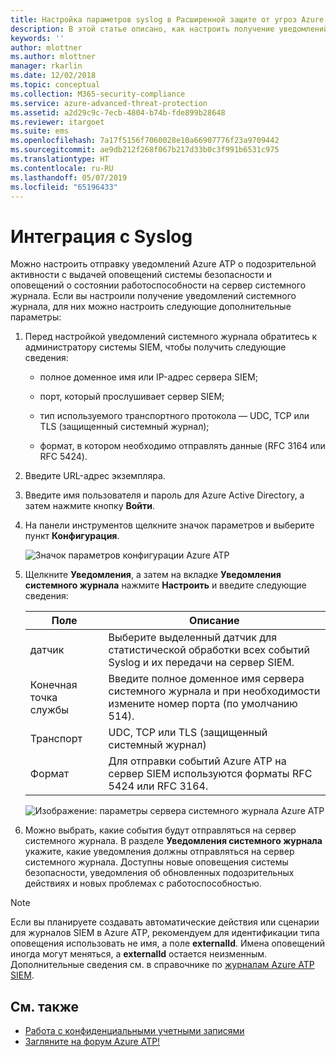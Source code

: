 ```yaml
---
title: Настройка параметров syslog в Расширенной защите от угроз Azure | Документация Майкрософт
description: В этой статье описано, как настроить получение уведомлений Azure ATP о подозрительной активности (по электронной почте или с помощью пересылки событий Azure ATP)
keywords: ''
author: mlottner
ms.author: mlottner
manager: rkarlin
ms.date: 12/02/2018
ms.topic: conceptual
ms.collection: M365-security-compliance
ms.service: azure-advanced-threat-protection
ms.assetid: a2d29c9c-7ecb-4804-b74b-fde899b28648
ms.reviewer: itargoet
ms.suite: ems
ms.openlocfilehash: 7a17f5156f7060028e10a66907776f23a9709442
ms.sourcegitcommit: ae9db212f268f067b217d33b0c3f991b6531c975
ms.translationtype: HT
ms.contentlocale: ru-RU
ms.lasthandoff: 05/07/2019
ms.locfileid: "65196433"
---
```

# <a name="integrate-with-syslog"></a>Интеграция с Syslog

Можно настроить отправку уведомлений Azure ATP о подозрительной активности с выдачей оповещений системы безопасности и оповещений о состоянии работоспособности на сервер системного журнала. Если вы настроили получение уведомлений системного журнала, для них можно настроить следующие дополнительные параметры:

1. Перед настройкой уведомлений системного журнала обратитесь к администратору системы SIEM, чтобы получить следующие сведения:

   -   полное доменное имя или IP-адрес сервера SIEM;

   -   порт, который прослушивает сервер SIEM;

   -   тип используемого транспортного протокола — UDC, TCP или TLS (защищенный системный журнал);

   -   формат, в котором необходимо отправлять данные (RFC 3164 или RFC 5424).

2. Введите URL-адрес экземпляра.

3. Введите имя пользователя и пароль для Azure Active Directory, а затем нажмите кнопку **Войти**.

4. На панели инструментов щелкните значок параметров и выберите пункт **Конфигурация**.

   ![Значок параметров конфигурации Azure ATP](media/ATP-config-menu.png)

5. Щелкните **Уведомления**, а затем на вкладке **Уведомления системного журнала** нажмите **Настроить** и введите следующие сведения:

   |Поле|Описание|
   |---------|---------------|
   |датчик|Выберите выделенный датчик для статистической обработки всех событий Syslog и их передачи на сервер SIEM.|
   |Конечная точка службы|Введите полное доменное имя сервера системного журнала и при необходимости измените номер порта (по умолчанию 514).|
   |Транспорт|UDC, TCP или TLS (защищенный системный журнал)|
   |Формат|Для отправки событий Azure ATP на сервер SIEM используются форматы RFC 5424 или RFC 3164.|

   ![Изображение: параметры сервера системного журнала Azure ATP](media/atp-syslog.png)

6. Можно выбрать, какие события будут отправляться на сервер системного журнала. В разделе **Уведомления системного журнала** укажите, какие уведомления должны отправляться на сервер системного журнала. Доступны новые оповещения системы безопасности, уведомления об обновленных подозрительных действиях и новых проблемах с работоспособностью.

> [!NOTE]
> Если вы планируете создавать автоматические действия или сценарии для журналов SIEM в Azure ATP, рекомендуем для идентификации типа оповещения использовать не имя, а поле **externalId**. Имена оповещений иногда могут меняться, а **externalId** остается неизменным. Дополнительные сведения см. в справочнике по [журналам Azure ATP SIEM](cef-format-sa.md). 


## <a name="see-also"></a>См. также

- [Работа с конфиденциальными учетными записями](sensitive-accounts.md)
- [Загляните на форум Azure ATP!](https://aka.ms/azureatpcommunity)
